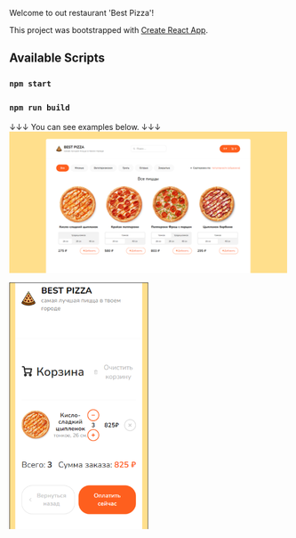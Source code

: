 Welcome to out restaurant 'Best Pizza'!

This project was bootstrapped with [Create React App](https://github.com/facebook/create-react-app).

## Available Scripts

### `npm start`

### `npm run build`

↓↓↓ You can see examples below. ↓↓↓
<img src="src/assets/screenshots/pizza_shot1.png" width="500">

<img src="src/assets/screenshots/pizza_shot2.png" width="250" heigth="400">
